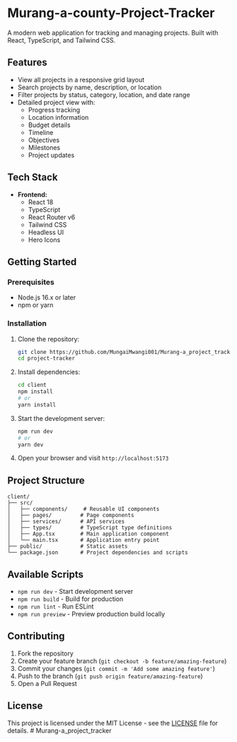 #  Murang-a-county-Project-Tracker

A modern web application for tracking and managing projects. Built with React, TypeScript, and Tailwind CSS.

## Features

- View all projects in a responsive grid layout
- Search projects by name, description, or location
- Filter projects by status, category, location, and date range
- Detailed project view with:
  - Progress tracking
  - Location information
  - Budget details
  - Timeline
  - Objectives
  - Milestones
  - Project updates

## Tech Stack

- **Frontend:**
  - React 18
  - TypeScript
  - React Router v6
  - Tailwind CSS
  - Headless UI
  - Hero Icons

## Getting Started

### Prerequisites

- Node.js 16.x or later
- npm or yarn

### Installation

1. Clone the repository:
   ```bash
   git clone https://github.com/MungaiMwangi001/Murang-a_project_tracker
   cd project-tracker
   ```

2. Install dependencies:
   ```bash
   cd client
   npm install
   # or
   yarn install
   ```

3. Start the development server:
   ```bash
   npm run dev
   # or
   yarn dev
   ```

4. Open your browser and visit `http://localhost:5173`

## Project Structure

```
client/
├── src/
│   ├── components/     # Reusable UI components
│   ├── pages/         # Page components
│   ├── services/      # API services
│   ├── types/         # TypeScript type definitions
│   ├── App.tsx        # Main application component
│   └── main.tsx       # Application entry point
├── public/            # Static assets
└── package.json       # Project dependencies and scripts
```

## Available Scripts

- `npm run dev` - Start development server
- `npm run build` - Build for production
- `npm run lint` - Run ESLint
- `npm run preview` - Preview production build locally

## Contributing

1. Fork the repository
2. Create your feature branch (`git checkout -b feature/amazing-feature`)
3. Commit your changes (`git commit -m 'Add some amazing feature'`)
4. Push to the branch (`git push origin feature/amazing-feature`)
5. Open a Pull Request

## License

This project is licensed under the MIT License - see the [LICENSE](LICENSE) file for details. # Murang-a_project_tracker
